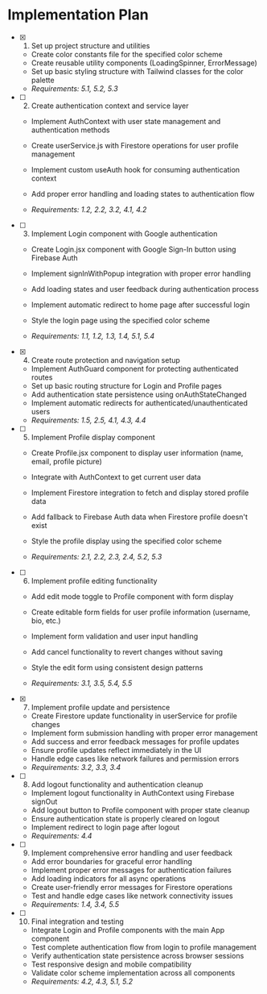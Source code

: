 # Implementation Plan

- [x] 1. Set up project structure and utilities


  - Create color constants file for the specified color scheme
  - Create reusable utility components (LoadingSpinner, ErrorMessage)
  - Set up basic styling structure with Tailwind classes for the color palette
  - _Requirements: 5.1, 5.2, 5.3_



- [ ] 2. Create authentication context and service layer
  - Implement AuthContext with user state management and authentication methods
  - Create userService.js with Firestore operations for user profile management
  - Implement custom useAuth hook for consuming authentication context
  - Add proper error handling and loading states to authentication flow


  - _Requirements: 1.2, 2.2, 3.2, 4.1, 4.2_

- [ ] 3. Implement Login component with Google authentication
  - Create Login.jsx component with Google Sign-In button using Firebase Auth
  - Implement signInWithPopup integration with proper error handling
  - Add loading states and user feedback during authentication process


  - Implement automatic redirect to home page after successful login
  - Style the login page using the specified color scheme
  - _Requirements: 1.1, 1.2, 1.3, 1.4, 5.1, 5.4_

- [x] 4. Create route protection and navigation setup


  - Implement AuthGuard component for protecting authenticated routes
  - Set up basic routing structure for Login and Profile pages
  - Add authentication state persistence using onAuthStateChanged
  - Implement automatic redirects for authenticated/unauthenticated users
  - _Requirements: 1.5, 2.5, 4.1, 4.3, 4.4_



- [ ] 5. Implement Profile display component
  - Create Profile.jsx component to display user information (name, email, profile picture)
  - Integrate with AuthContext to get current user data
  - Implement Firestore integration to fetch and display stored profile data
  - Add fallback to Firebase Auth data when Firestore profile doesn't exist
  - Style the profile display using the specified color scheme


  - _Requirements: 2.1, 2.2, 2.3, 2.4, 5.2, 5.3_

- [ ] 6. Implement profile editing functionality
  - Add edit mode toggle to Profile component with form display
  - Create editable form fields for user profile information (username, bio, etc.)
  - Implement form validation and user input handling


  - Add cancel functionality to revert changes without saving
  - Style the edit form using consistent design patterns
  - _Requirements: 3.1, 3.5, 5.4, 5.5_

- [x] 7. Implement profile update and persistence


  - Create Firestore update functionality in userService for profile changes
  - Implement form submission handling with proper error management
  - Add success and error feedback messages for profile updates
  - Ensure profile updates reflect immediately in the UI
  - Handle edge cases like network failures and permission errors
  - _Requirements: 3.2, 3.3, 3.4_




- [ ] 8. Add logout functionality and authentication cleanup
  - Implement logout functionality in AuthContext using Firebase signOut
  - Add logout button to Profile component with proper state cleanup
  - Ensure authentication state is properly cleared on logout
  - Implement redirect to login page after logout
  - _Requirements: 4.4_

- [ ] 9. Implement comprehensive error handling and user feedback
  - Add error boundaries for graceful error handling
  - Implement proper error messages for authentication failures
  - Add loading indicators for all async operations
  - Create user-friendly error messages for Firestore operations
  - Test and handle edge cases like network connectivity issues
  - _Requirements: 1.4, 3.4, 5.5_

- [ ] 10. Final integration and testing
  - Integrate Login and Profile components with the main App component
  - Test complete authentication flow from login to profile management
  - Verify authentication state persistence across browser sessions
  - Test responsive design and mobile compatibility
  - Validate color scheme implementation across all components
  - _Requirements: 4.2, 4.3, 5.1, 5.2_